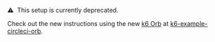 
⚠ ️ This setup is currently deprecated.

Check out the new instructions using the new [k6 Orb](https://circleci.com/developer/orbs/orb/grafana/k6) at [k6-example-circleci-orb](https://github.com/grafana/k6-example-circleci-orb).
